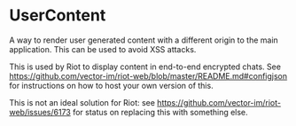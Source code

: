 UserContent
===========

A way to render user generated content with a different origin to the main application.
This can be used to avoid XSS attacks.

This is used by Riot to display content in end-to-end encrypted chats. See
https://github.com/vector-im/riot-web/blob/master/README.md#configjson for
instructions on how to host your own version of this.

This is not an ideal solution for Riot: see
https://github.com/vector-im/riot-web/issues/6173 for status on replacing
this with something else.
